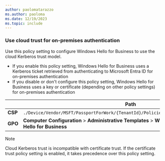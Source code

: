 ```yaml
---
author: paolomatarazzo
ms.author: paoloma
ms.date: 12/19/2023
ms.topic: include
---
```


### Use cloud trust for on-premises authentication

Use this policy setting to configure Windows Hello for Business to use the cloud Kerberos trust model.

- If you enable this policy setting, Windows Hello for Business uses a Kerberos ticket retrieved from authenticating to Microsoft Entra ID for on-premises authentication
- If you disable or don't configure this policy setting, Windows Hello for Business uses a key or certificate (depending on other policy settings) for on-premises authentication

|  | Path |
|--|--|
| **CSP** | `./Device/Vendor/MSFT/PassportForWork/{TenantId}/Policies/`[UseCloudTrustForOnPremAuth](/windows/client-management/mdm/passportforwork-csp#devicetenantidpoliciesusecloudtrustforonpremauth) |
| **GPO** | **Computer Configuration** > **Administrative Templates** > **Windows Components** > **Windows Hello for Business** |

> [!NOTE]
> Cloud Kerberos trust is incompatible with certificate trust. If the certificate trust policy setting is enabled, it takes precedence over this policy setting.
